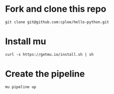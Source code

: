# Fork and clone this repo
```
git clone git@github.com:cplee/hello-python.git
```

# Install mu
```
curl -s https://getmu.io/install.sh | sh
```

# Create the pipeline
```
mu pipeline up
```
